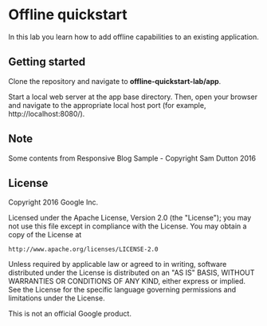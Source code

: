 # Offline quickstart

In this lab you learn how to add offline capabilities to an existing application.

## Getting started

Clone the repository and navigate to **offline-quickstart-lab/app**.

Start a local web server at the app base directory. Then, open your browser and
navigate to the appropriate local host port (for example, http://localhost:8080/).

## Note

Some contents from Responsive Blog Sample - Copyright Sam Dutton 2016

## License

Copyright 2016 Google Inc.

Licensed under the Apache License, Version 2.0 (the "License");
you may not use this file except in compliance with the License.
You may obtain a copy of the License at

    http://www.apache.org/licenses/LICENSE-2.0

Unless required by applicable law or agreed to in writing, software
distributed under the License is distributed on an "AS IS" BASIS,
WITHOUT WARRANTIES OR CONDITIONS OF ANY KIND, either express or implied.
See the License for the specific language governing permissions and
limitations under the License.

This is not an official Google product.
